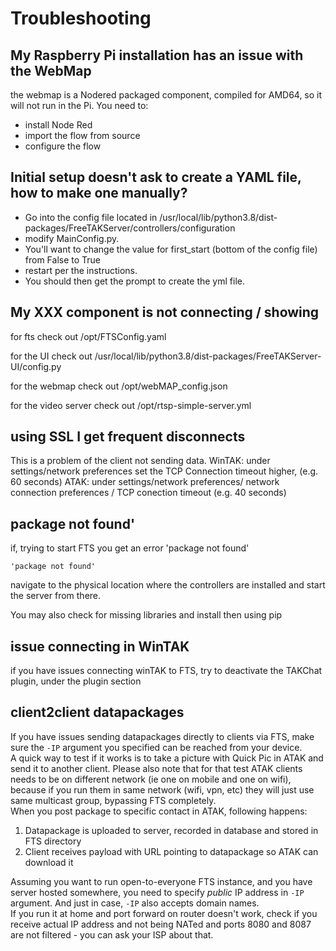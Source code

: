# Troubleshooting

## My Raspberry Pi installation has an issue with the WebMap
the webmap is a Nodered packaged component, compiled for AMD64, so it will not run in the Pi.
You need to:
* install Node Red 
* import the flow from source
* configure the flow

## Initial setup doesn't ask to create a YAML file, how to make one manually?
* Go into the config file located in /usr/local/lib/python3.8/dist-packages/FreeTAKServer/controllers/configuration 
* modify MainConfig.py.
* You'll want to change the value for first_start (bottom of the config file) from False to True 
* restart per the instructions. 
* You should then get the prompt to create the yml file.

## My XXX component is not connecting / showing
for fts check out 
/opt/FTSConfig.yaml

for the UI check out
/usr/local/lib/python3.8/dist-packages/FreeTAKServer-UI/config.py

for the webmap check out
/opt/webMAP_config.json

for the video server check out
/opt/rtsp-simple-server.yml

## using SSL I get frequent disconnects
This is a problem of the client not sending data. 
WinTAK: under settings/network preferences set the TCP Connection timeout higher, (e.g. 60 seconds)
ATAK:  under settings/network preferences/ network connection preferences / TCP conection timeout  (e.g. 40 seconds)

## package not found'
if, trying to start FTS you get an error 'package not found'
```
'package not found'
```
navigate to the physical location where the controllers are installed and start the server from there.

You may also check for missing libraries and install then using pip

## issue connecting in WinTAK
if you have issues connecting winTAK to FTS, try to deactivate the TAKChat plugin, under the plugin section

## client2client datapackages
If you have issues sending datapackages directly to clients via FTS, make sure the `-IP` argument you specified can be reached from your device.  
A quick way to test if it works is to take a picture with Quick Pic in ATAK and send it to another client. Please also note that for that test ATAK clients needs to be on different network (ie one on mobile and one on wifi), because if you run them in same network (wifi, vpn, etc) they will just use same multicast group, bypassing FTS completely.  
When you post package to specific contact in ATAK, following happens:  

  1) Datapackage is uploaded to server, recorded in database and stored in FTS directory  
  2) Client receives payload with URL pointing to datapackage so ATAK can download it   

Assuming you want to run open-to-everyone FTS instance, and you have server hosted somewhere, you need to specify _public_ IP address in `-IP` argument. And just in case, `-IP` also accepts domain names.   
If you run it at home and port forward on router doesn't work, check if you receive actual IP address and not being NATed and ports 8080 and 8087 are not filtered - you can ask your ISP about that.
